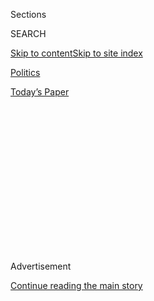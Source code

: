 <div id="app">

<div>

<div>

<div>

<div class="NYTAppHideMasthead css-1q2w90k e1suatyy0">

<div class="section css-ui9rw0 e1suatyy2">

<div class="css-eph4ug er09x8g0">

<div class="css-6n7j50">

</div>

<span class="css-1dv1kvn">Sections</span>

<div class="css-10488qs">

<span class="css-1dv1kvn">SEARCH</span>

</div>

[Skip to content](#site-content)[Skip to site
index](#site-index)

</div>

<div id="masthead-section-label" class="css-1wr3we4 eaxe0e00">

[Politics](https://www.nytimes.com/section/politics)

</div>

<div class="css-10698na e1huz5gh0">

</div>

</div>

<div id="masthead-bar-one" class="section hasLinks css-15hmgas e1csuq9d3">

<div class="css-uqyvli e1csuq9d0">

</div>

<div class="css-1uqjmks e1csuq9d1">

</div>

<div class="css-9e9ivx">

[](https://myaccount.nytimes.com/auth/login?response_type=cookie&client_id=vi)

</div>

<div class="css-1bvtpon e1csuq9d2">

[Today’s
Paper](https://www.nytimes.com/section/todayspaper)

</div>

</div>

</div>

</div>

<div data-aria-hidden="false">

<div id="site-content" data-role="main">

<div>

<div class="css-1aor85t" style="opacity:0.000000001;z-index:-1;visibility:hidden">

<div class="css-1hqnpie">

<div class="css-epjblv">

<span class="css-17xtcya">[Politics](/section/politics)</span><span class="css-x15j1o">|</span><span class="css-fwqvlz">Turmoil
at the National Security Council, From the Top
Down</span>

</div>

<div class="css-k008qs">

<div class="css-1iwv8en">

<span class="css-18z7m18"></span>

<div>

</div>

</div>

<span class="css-1n6z4y">https://nyti.ms/2l4OBBM</span>

<div class="css-1705lsu">

<div class="css-4xjgmj">

<div class="css-4skfbu" data-role="toolbar" data-aria-label="Social Media Share buttons, Save button, and Comments Panel with current comment count" data-testid="share-tools">

  - 
  - 
  - 
  - 
    
    <div class="css-6n7j50">
    
    </div>

  - 
  - 

</div>

</div>

</div>

</div>

</div>

</div>

<div class="css-13pd83m">

</div>

<div id="top-wrapper" class="css-1sy8kpn">

<div id="top-slug" class="css-l9onyx">

Advertisement

</div>

[Continue reading the main
story](#after-top)

<div class="ad top-wrapper" style="text-align:center;height:100%;display:block;min-height:250px">

<div id="top" class="place-ad" data-position="top" data-size-key="top">

</div>

</div>

<div id="after-top">

</div>

</div>

<div id="sponsor-wrapper" class="css-1hyfx7x">

<div id="sponsor-slug" class="css-19vbshk">

Supported by

</div>

[Continue reading the main
story](#after-sponsor)

<div id="sponsor" class="ad sponsor-wrapper" style="text-align:center;height:100%;display:block">

</div>

<div id="after-sponsor">

</div>

</div>

<div class="css-1vkm6nb ehdk2mb0">

# Turmoil at the National Security Council, From the Top Down

</div>

<div class="css-79elbk" data-testid="photoviewer-wrapper">

<div class="css-z3e15g" data-testid="photoviewer-wrapper-hidden">

</div>

<div class="css-1a48zt4 ehw59r15" data-testid="photoviewer-children">

![<span class="css-16f3y1r e13ogyst0" data-aria-hidden="true">Michael T.
Flynn, left, the national security adviser, before boarding Air Force
One on Friday. He accompanied President Trump and Japan’s prime
minister, Shinzo Abe, on a visit to Mar-a-Lago, Mr. Trump’s club in Palm
Beach,
Fla.</span><span class="css-cnj6d5 e1z0qqy90" itemprop="copyrightHolder"><span class="css-1ly73wi e1tej78p0">Credit...</span><span><span>Al
Drago/The New York
Times</span></span></span>](https://static01.nyt.com/images/2017/02/13/us/13nsc-web01/13nsc-web01-articleLarge.jpg?quality=75&auto=webp&disable=upscale)

</div>

</div>

<div class="css-xt80pu e12qa4dv0">

<div class="css-18e8msd">

<div class="css-vp77d3 epjyd6m0">

<div class="css-1baulvz">

By [<span class="css-1baulvz" itemprop="name">David E.
Sanger</span>](http://www.nytimes.com/by/david-e-sanger),
[<span class="css-1baulvz" itemprop="name">Eric
Schmitt</span>](http://www.nytimes.com/by/eric-schmitt) and
[<span class="css-1baulvz last-byline" itemprop="name">Peter
Baker</span>](http://www.nytimes.com/by/peter-baker)

</div>

</div>

  - Feb. 12,
    2017

  - 
    
    <div class="css-4xjgmj">
    
    <div class="css-d8bdto" data-role="toolbar" data-aria-label="Social Media Share buttons, Save button, and Comments Panel with current comment count" data-testid="share-tools">
    
      - 
      - 
      - 
      - 
        
        <div class="css-6n7j50">
        
        </div>
    
      - 
      - 
    
    </div>
    
    </div>

</div>

</div>

<div class="section meteredContent css-1r7ky0e" name="articleBody" itemprop="articleBody">

<div class="css-1fanzo5 StoryBodyCompanionColumn">

<div class="css-53u6y8">

*Over the weekend, The Times published this investigation into the
agency that Michael T. Flynn was leading before he stepped down. Read
our* [*updated
article*](https://www.nytimes.com/2017/02/13/us/politics/donald-trump-national-security-adviser-michael-flynn.html)
*on Mr. Flynn’s resignation.*

WASHINGTON — These are chaotic and anxious days inside the National
Security Council, the traditional center of management for a president’s
dealings with an uncertain world.

Three weeks into the Trump administration, council staff members get up
in the morning, read President Trump’s Twitter posts and struggle to
make policy to fit them. Most are kept in the dark about what Mr. Trump
tells foreign leaders in his phone calls. Some staff members have turned
to encrypted communications to talk with their colleagues, after hearing
that Mr. Trump’s top advisers are considering an “insider threat”
program that could result in monitoring cellphones and emails for leaks.

The national security adviser, Michael T. Flynn, has hunkered down since
investigators began looking into what, exactly, [he told the Russian
ambassador to the United
States](https://www.nytimes.com/2017/02/09/us/flynn-is-said-to-have-talked-to-russians-about-sanctions-before-trump-took-office.html)
about the lifting of sanctions imposed in the last days of the Obama
administration, and whether he misled Vice President Mike Pence about
those conversations. His survival in the job may hang in the balance.

</div>

</div>

<div class="css-1fanzo5 StoryBodyCompanionColumn">

<div class="css-53u6y8">

Although Mr. Trump suggested to reporters aboard Air Force One on Friday
that he was unaware of the latest questions swirling around Mr. Flynn’s
dealings with Russia, aides said over the weekend in Florida — where Mr.
Flynn accompanied the president and Japan’s prime minister, Shinzo Abe —
that Mr. Trump was closely monitoring the reaction to Mr. Flynn’s
conversations. There are transcripts of a conversation in at least one
phone call, recorded by American intelligence agencies that wiretap
foreign diplomats, which may determine Mr. Flynn’s future.

[Stephen
Miller](https://www.nytimes.com/2017/02/11/us/politics/stephen-miller-donald-trump-adviser.html),
the White House senior policy adviser, was circumspect on Sunday about
Mr. Flynn’s future. Mr. Miller said on NBC’s “Meet the Press” that
possibly misleading the vice president on communications with Russia was
“a sensitive matter.” Asked if Mr. Trump still had confidence in Mr.
Flynn, Mr. Miller responded, “That’s a question for the president.”

This account of life inside the council — offices made up of several
hundred career civil servants who advise the president on
counterterrorism, foreign policy, nuclear deterrence and other issues of
war and peace — is based on conversations with more than two dozen
current and former council staff members and others throughout the
government. All spoke on the condition that they not be quoted by name
for fear of reprisals.

“It’s so far a very dysfunctional N.S.C.,” Representative Adam B. Schiff
of California, the senior Democrat on the House Intelligence Committee,
said in a telephone interview.

In a telephone conversation on Sunday afternoon, K. T. McFarland, the
deputy national security adviser, said that early meetings of the
council were brisker, tighter and more decisive than in the past, but
she acknowledged that career officials were on edge. “Not only is this a
new administration, but it is a different party, and Donald Trump was
elected by people who wanted the status quo thrown out,” said Ms.
McFarland, a veteran of the Reagan administration who most recently
worked for Fox News. “I think it would be a mistake if we didn’t have
consternation about the changes — most of the cabinet haven’t even been
in government before.”

</div>

</div>

<div class="css-1fanzo5 StoryBodyCompanionColumn">

<div class="css-53u6y8">

There is always a shakedown period for any new National Security
Council, whose staff is drawn from the State Department, the Pentagon
and other agencies and is largely housed opposite the White House in the
Eisenhower Executive Office Building.

President Barack Obama replaced his first national security adviser,
[Gen. James
Jones](https://thecaucus.blogs.nytimes.com/2010/10/08/donilon-to-replace-jones-as-national-security-adviser/),
a four-star former supreme allied commander in Europe, after concluding
that the general was a bad fit for the administration. The first years
of President George W. Bush’s council were defined by clashes among
experienced bureaucratic infighters — Dick Cheney, Donald Rumsfeld and
Colin Powell among them — and by decisions that often took place outside
official channels.

But what is happening under the Trump White House is different,
officials say, and not just because of Mr. Trump’s Twitter foreign
policy. (Two officials said that at one recent meeting, there was talk
of feeding suggested Twitter posts to the president so the council’s
staff would have greater influence.)

A number of staff members who did not want to work for Mr. Trump have
returned to their regular agencies, leaving a larger-than-usual hole in
the experienced bureaucracy. Many of those who remain, who see
themselves as apolitical civil servants, have been disturbed by displays
of overt partisanship. At an all-hands meeting about two weeks into the
new administration, Ms. McFarland told the group it needed to “make
America great again,” numerous staff members who were there said.

New Trump appointees are carrying coffee mugs with that Trump campaign
slogan into meetings with foreign counterparts, one staff member said.

</div>

</div>

![<span class="css-16f3y1r e13ogyst0">Michael T. Flynn served in the
military for 33 years before becoming a singular and divisive figure in
the intelligence community during the Obama administration. Matthew
Rosenberg looks at President Trump’s former national security
adviser.</span><span class="css-cch8ym"><span class="css-1dv1kvn">Credit</span><span class="css-cnj6d5 e1z0qqy90" itemprop="copyrightHolder"><span class="css-1ly73wi e1tej78p0">Credit...</span><span>Kevin
Hagen for The New York
Times</span></span></span>](https://static01.nyt.com/images/2017/01/19/us/19nsc1/19nsc1-videoSixteenByNine3000-v3.jpg)

<div class="css-1fanzo5 StoryBodyCompanionColumn">

<div class="css-53u6y8">

Nervous staff members recently met late at night at a bar a few blocks
from the White House and talked about purging their social media
accounts of any suggestion of anti-Trump sentiments.

</div>

</div>

<div class="css-1fanzo5 StoryBodyCompanionColumn">

<div class="css-53u6y8">

Mr. Trump’s council staff draws heavily from the military — often people
who had ties to Mr. Flynn when he served as a senior military
intelligence officer and then [as the director of the Defense
Intelligence
Agency](https://www.nytimes.com/2016/12/03/us/politics/in-national-security-adviser-michael-flynn-experience-meets-a-prickly-past.html)
before he was forced out of the job. Many of the first ideas that have
been floated have involved military, rather than diplomatic,
initiatives.

</div>

</div>

<div class="css-79elbk" data-testid="photoviewer-wrapper">

<div class="css-z3e15g" data-testid="photoviewer-wrapper-hidden">

</div>

<div class="css-1a48zt4 ehw59r15" data-testid="photoviewer-children">

![<span class="css-16f3y1r e13ogyst0" data-aria-hidden="true">Mr. Trump
and Defense Secretary Jim Mattis arriving at the Pentagon last month.
Mr. Mattis did not see a number of executive orders before they were
issued.</span><span class="css-cnj6d5 e1z0qqy90" itemprop="copyrightHolder"><span class="css-1ly73wi e1tej78p0">Credit...</span><span>Stephen
Crowley/The New York
Times</span></span>](https://static01.nyt.com/images/2017/02/13/us/13nsc-web02/13nsc-web02-articleLarge.jpg?quality=75&auto=webp&disable=upscale)

</div>

</div>

<div class="css-1fanzo5 StoryBodyCompanionColumn">

<div class="css-53u6y8">

Last week, Defense Secretary Jim Mattis was exploring whether the Navy
could intercept and board an Iranian ship to look for contraband weapons
possibly headed to Houthi fighters in Yemen. The potential interdiction
seemed in keeping with recent instructions from Mr. Trump, reinforced in
meetings with Mr. Mattis and Secretary of State Rex W. Tillerson, to
crack down on Iran’s support of terrorism.

But the ship was in international waters in the Arabian Sea, according
to two officials. Mr. Mattis ultimately decided to set the operation
aside, at least for now. White House officials said that was because
news of the impending operation leaked, a threat to security that has
helped fuel the move for the insider threat program. But others doubt
whether there was enough basis in international law, and wondered what
would happen if, in the early days of an administration that has already
seen one [botched military action in
Yemen](https://www.nytimes.com/2017/02/01/world/middleeast/donald-trump-yemen-commando-raid-questions.html),
American forces were suddenly in a firefight with the Iranian Navy.

Ms. McFarland often draws on her television experience to make clear to
officials that they need to make their points in council meetings
quickly, and she signals when to wrap up, several participants said.

And while Mr. Obama liked policy option papers that were three to six
single-spaced pages, council staff members are now being told to keep
papers to a single page, with lots of graphics and maps.

“The president likes maps,” one official said.

Paper flow, the lifeblood of the bureaucracy, has been erratic. A senior
Pentagon official saw a draft executive order on prisoner treatment only
through unofficial rumors and news media leaks. He called the White
House to find out if it was real and said he had concerns but was not
sure if he was authorized to make suggestions.

</div>

</div>

<div class="css-1fanzo5 StoryBodyCompanionColumn">

<div class="css-53u6y8">

Officials said that the absence of an orderly flow of council documents,
ultimately the responsibility of Mr. Flynn, explained why Mr. Mattis and
[Mike Pompeo, the director of the
C.I.A.](https://www.nytimes.com/2017/01/11/us/politics/mike-pompeo-cia-trump-nominee.html),
never saw a number of Mr. Trump’s executive orders before they were
issued. One order had to be amended after it was made public, to
reassure Mr. Pompeo that he had a regular seat on the council.

White House officials say that was a blunder, and that the process of
reviewing executive orders has been straightened out by Reince Priebus,
the White House chief of
staff.

</div>

</div>

<div class="css-79elbk" data-testid="photoviewer-wrapper">

<div class="css-z3e15g" data-testid="photoviewer-wrapper-hidden">

</div>

<div class="css-1a48zt4 ehw59r15" data-testid="photoviewer-children">

<div class="css-1xdhyk6 erfvjey0">

<span class="css-1ly73wi e1tej78p0">Image</span>

<div class="css-zjzyr8">

<div data-testid="lazyimage-container" style="height:257.77777777777777px">

</div>

</div>

</div>

<span class="css-16f3y1r e13ogyst0" data-aria-hidden="true">Stephen K.
Bannon, center, Mr. Trump’s top strategist, who was made a member of the
National Security Council two weeks
ago.</span><span class="css-cnj6d5 e1z0qqy90" itemprop="copyrightHolder"><span class="css-1ly73wi e1tej78p0">Credit...</span><span>Stephen
Crowley/The New York Times</span></span>

</div>

</div>

<div class="css-1fanzo5 StoryBodyCompanionColumn">

<div class="css-53u6y8">

Still, Mr. Flynn presents additional complications beyond his
conversations with the Russian ambassador. His aides say he is insecure
about whether his unfettered access to Mr. Trump during the campaign is
being scaled back and about a shadow council created by Stephen K.
Bannon, Mr. Trump’s top strategist, [who was invited to attend
meetings](https://www.nytimes.com/2017/01/29/us/stephen-bannon-donald-trump-national-security-council.html)
of the “principals committee” of the council two weeks ago. For his
part, Mr. Bannon sees the United States as headed toward an inevitable
confrontation with two adversaries — China and Iran.

Mr. Flynn finds himself in a continuing conflict with the intelligence
agencies, whose work on Russia and other issues he has dismissed as
subpar and politically biased. Last week, in an incident [first reported
by
Politico](http://www.politico.com/story/2017/02/mike-flynn-nsa-aide-trump-234923),
one of Mr. Flynn’s top deputies, Robin Townley, was denied the
high-level security clearance he needed before he could take up his job
on the council as the senior director for Africa.

It was not clear what in Mr. Townley’s past disqualified him, and in
every administration some officials are denied clearances. But some saw
the intelligence community striking back.

Two people with direct access to the White House leadership said Mr.
Flynn was surprised to learn that the State Department and Congress play
a pivotal role in foreign arms sales and technology transfers. So it was
a rude discovery that Mr. Trump could not simply order the Pentagon to
send more weapons to Saudi Arabia — which is clamoring to have an Obama
administration ban on the sale of cluster bombs and precision-guided
weapons lifted — or to deliver bigger weapons packages to the United
Arab Emirates.

</div>

</div>

<div class="css-1fanzo5 StoryBodyCompanionColumn">

<div class="css-53u6y8">

Several staff members said that Mr. Flynn, who was a career Army
officer, was not familiar with how to call up the National Guard in an
emergency — for, say, a natural disaster like Hurricane Katrina or the
detonation of a dirty bomb in an American city.

At the all-hands meeting, Mr. Flynn talked about the importance of a
balanced work life, taking care of family, and using the time at the
council to gain experience that would help staff members in other parts
of the government. At one point, the crowd was asked for a show of hands
of how many expected to be working at the White House in a year.

Mr. Flynn turned to Ms. McFarland and, in what seemed to be a
self-deprecating joke, said, “I wonder if we’ll be here a year from
now?”

</div>

</div>

</div>

<div>

</div>

<div>

</div>

<div>

</div>

<div>

<div id="bottom-wrapper" class="css-1ede5it">

<div id="bottom-slug" class="css-l9onyx">

Advertisement

</div>

[Continue reading the main
story](#after-bottom)

<div id="bottom" class="ad bottom-wrapper" style="text-align:center;height:100%;display:block;min-height:90px">

</div>

<div id="after-bottom">

</div>

</div>

</div>

</div>

</div>

## Site Index

<div>

</div>

## Site Information Navigation

  - [© <span>2020</span> <span>The New York Times
    Company</span>](https://help.nytimes.com/hc/en-us/articles/115014792127-Copyright-notice)

<!-- end list -->

  - [NYTCo](https://www.nytco.com/)
  - [Contact
    Us](https://help.nytimes.com/hc/en-us/articles/115015385887-Contact-Us)
  - [Work with us](https://www.nytco.com/careers/)
  - [Advertise](https://nytmediakit.com/)
  - [T Brand Studio](http://www.tbrandstudio.com/)
  - [Your Ad
    Choices](https://www.nytimes.com/privacy/cookie-policy#how-do-i-manage-trackers)
  - [Privacy](https://www.nytimes.com/privacy)
  - [Terms of
    Service](https://help.nytimes.com/hc/en-us/articles/115014893428-Terms-of-service)
  - [Terms of
    Sale](https://help.nytimes.com/hc/en-us/articles/115014893968-Terms-of-sale)
  - [Site
    Map](https://spiderbites.nytimes.com)
  - [Help](https://help.nytimes.com/hc/en-us)
  - [Subscriptions](https://www.nytimes.com/subscription?campaignId=37WXW)

</div>

</div>

</div>

</div>
